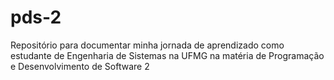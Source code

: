 # pds-2
Repositório para documentar minha jornada de aprendizado como estudante de Engenharia de Sistemas na UFMG na matéria de Programação e Desenvolvimento de Software 2
